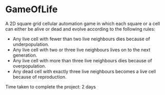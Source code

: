 # GameOfLife
A 2D square grid cellular automation game in which each square or a cell can either be alive or dead and evolve according to the following rules:
- Any live cell with fewer than two live neighbours dies because of underpopulation.
- Any live cell with two or three live neighbours lives on to the next generation.
- Any live cell with more than three live neighbours dies because of overpopulation.
- Any dead cell with exactly three live neighbours becomes a live cell because of reproduction.

Time taken to complete the project: 2 days
